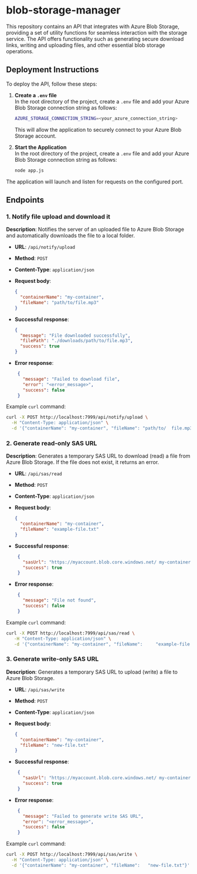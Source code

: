 # blob-storage-manager

This repository contains an API that integrates with Azure Blob Storage, providing a set of utility functions for seamless interaction with the storage service. The API offers functionality such as generating secure download links, writing and uploading files, and other essential blob storage operations.

## Deployment Instructions

To deploy the API, follow these steps:

1. **Create a `.env` file**  
   In the root directory of the project, create a `.env` file and add your Azure Blob Storage connection string as follows:

   ```bash
   AZURE_STORAGE_CONNECTION_STRING=<your_azure_connection_string>
   ```

   This will allow the application to securely connect to your Azure Blob Storage account.


2. **Start the Application**  
   In the root directory of the project, create a `.env` file and add your Azure Blob Storage connection string as follows:
    
   ```bash
   node app.js
   ```

The application will launch and listen for requests on the configured port.

## Endpoints

### 1. Notify file upload and download it

**Description**: Notifies the server of an uploaded file to Azure Blob Storage and automatically downloads the file to a local folder.

- **URL**: `/api/notify/upload`
- **Method**: `POST`
- **Content-Type**: `application/json`
- **Request body**:
  ```json
  {
    "containerName": "my-container",
    "fileName": "path/to/file.mp3"
  }
  ```

- **Successful response**:
  ```json
  {
    "message": "File downloaded successfully",
    "filePath": "./downloads/path/to/file.mp3",
    "success": true
  }
  ```

- **Error response**:
  ```json
   {
     "message": "Failed to download file",
     "error": "<error_message>",
     "success": false
   }
   ```

Example `curl` command:
   ```bash
   curl -X POST http://localhost:7999/api/notify/upload \
     -H "Content-Type: application/json" \
     -d '{"containerName": "my-container", "fileName": "path/to/  file.mp3"}'
   ```

### 2. Generate read-only SAS URL

**Description**: Generates a temporary SAS URL to download (read) a file from Azure Blob Storage. If the file does not exist, it returns an error.

- **URL**: `/api/sas/read`
- **Method**: `POST`
- **Content-Type**: `application/json`
- **Request body**:
  ```json
  {
    "containerName": "my-container",
    "fileName": "example-file.txt"
  }
   ```

- **Successful response**:
  ```json
   {
     "sasUrl": "https://myaccount.blob.core.windows.net/ my-container/example-file.txt?sp=r&st=2024-10-17...",
     "success": true
   }
  ```

- **Error response**:
  ```json
   {
     "message": "File not found",
     "success": false
   }
   ```

Example `curl` command:
   ```bash
   curl -X POST http://localhost:7999/api/sas/read \
      -H "Content-Type: application/json" \
      -d '{"containerName": "my-container", "fileName":     "example-file.txt"}'
   ```

### 3. Generate write-only SAS URL

**Description**: Generates a temporary SAS URL to upload (write) a file to Azure Blob Storage.

- **URL**: `/api/sas/write`
- **Method**: `POST`
- **Content-Type**: `application/json`
- **Request body**:
  ```json
  {
    "containerName": "my-container",
    "fileName": "new-file.txt"
  }
   ```

- **Successful response**:
  ```json
   {
     "sasUrl": "https://myaccount.blob.core.windows.net/ my-container/new-file.txt?sp=w&st=2024-10-17...",
     "success": true
   }
  ```

- **Error response**:
  ```json
   {
     "message": "Failed to generate write SAS URL",
     "error": "<error_message>",
     "success": false
   }
   ```

Example `curl` command:
   ```bash
   curl -X POST http://localhost:7999/api/sas/write \
     -H "Content-Type: application/json" \
     -d '{"containerName": "my-container", "fileName":   "new-file.txt"}'
   ```